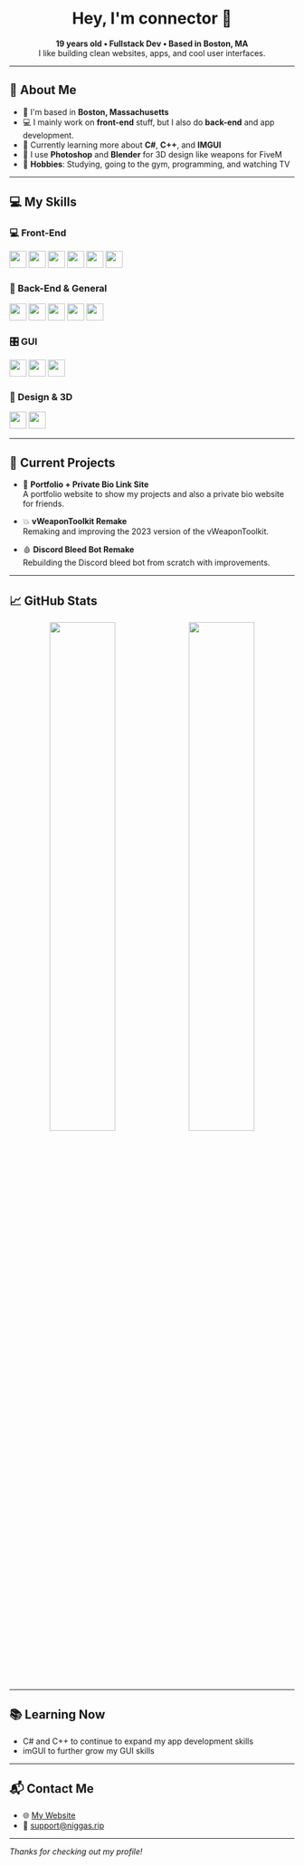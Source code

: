 <h1 align="center">Hey, I'm connector 👋</h1>

<p align="center">
  <strong>19 years old • Fullstack Dev • Based in Boston, MA</strong><br>
  I like building clean websites, apps, and cool user interfaces.
</p>

---

## 🧠 About Me

- 📍 I'm based in **Boston, Massachusetts**
- 💻 I mainly work on **front-end** stuff, but I also do **back-end** and app development.
- 🧪 Currently learning more about **C#**, **C++**, and **IMGUI**
- 🎨 I use **Photoshop** and **Blender** for 3D design like weapons for FiveM
- 🧠 **Hobbies**: Studying, going to the gym, programming, and watching TV

---

## 💻 My Skills

### 💻 Front-End
<p align="left">
  <img src="https://img.shields.io/badge/-HTML-E34F26?style=flat&logo=html5&logoColor=white" height="30" />
  <img src="https://img.shields.io/badge/-CSS-663399?style=flat&logo=css&logoColor=white" height="30" />
  <img src="https://img.shields.io/badge/-JAVASCRIPT-F7DF1E?style=flat&logo=javascript&logoColor=gray" height="30" />
  <img src="https://img.shields.io/badge/-TYPESCRIPT-3178C6?style=flat&logo=typescript&logoColor=white" height="30" />
  <img src="https://img.shields.io/badge/-REACT-61DAFB?style=flat&logo=react&logoColor=gray" height="30" />
  <img src="https://img.shields.io/badge/-NEXT.JS-000000?style=flat&logo=nextdotjs&logoColor=white" height="30" />
</p>

### 🧰 Back-End & General
<p align="left">
  <img src="https://img.shields.io/badge/-NODE.JS-5FA04E?style=flat&logo=nodedotjs&logoColor=white" height="30" />
  <img src="https://img.shields.io/badge/-PYTHON-3776AB?style=flat&logo=python&logoColor=white" height="30" />
  <img src="https://img.shields.io/badge/-Lua-000080?style=flat&logo=lua&logoColor=white" height="30" />
  <img src="https://img.shields.io/badge/-SQL-4479A1?style=flat&logo=postgresql&logoColor=white" height="30" />
  <img src="https://img.shields.io/badge/-AHK-334455?style=flat&logo=autohotkey&logoColor=white" height="30" />
</p>

### 🎛 GUI
<p align="left">
  <img src="https://img.shields.io/badge/-Guna2_UI-informational?style=flat&logo=windows&logoColor=white" height="30" />
  <img src="https://img.shields.io/badge/-Siticone-informational?style=flat&logo=windows&logoColor=white" height="30" />
  <img src="https://img.shields.io/badge/-IMGUI-informational?style=flat&logo=directx&logoColor=white" height="30" />
</p>

### 🎨 Design & 3D
<p align="left">
  <img src="https://img.shields.io/badge/-Photoshop-31A8FF?style=flat&logo=Adobe-Photoshop&logoColor=white" height="30" />
  <img src="https://img.shields.io/badge/-Blender-F5792A?style=flat&logo=Blender&logoColor=white" height="30" />
</p>

---

## 🎯 Current Projects

- 🧩 **Portfolio + Private Bio Link Site**  
  A portfolio website to show my projects and also a private bio website for friends.

- 💥 **vWeaponToolkit Remake**  
  Remaking and improving the 2023 version of the vWeaponToolkit.

- 🩸 **Discord Bleed Bot Remake**  
  Rebuilding the Discord bleed bot from scratch with improvements.

---

## 📈 GitHub Stats

<p align="center">
  <img src="https://github-readme-stats.vercel.app/api?username=9mwo&show_icons=true&theme=tokyonight" width="48%"/>
  <img src="https://github-readme-streak-stats.herokuapp.com/?user=9mwo&theme=tokyonight" width="48%"/>
</p>

---

## 📚 Learning Now

- C# and C++ to continue to expand my app development skills  
- imGUI to further grow my GUI skills

---

## 📬 Contact Me

- 🌐 [My Website](https://niggas.rip)  
- 📧 support@niggas.rip

---

_Thanks for checking out my profile!_
